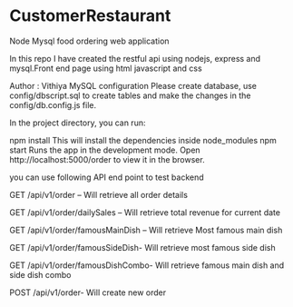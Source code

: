 # CustomerRestaurant
Node Mysql food ordering web application

In this repo I have created the restful api using nodejs, express and mysql.Front end page using html javascript and css

Author : Vithiya
MySQL configuration
Please create database, use config/dbscript.sql to create tables and make the changes in the config/db.config.js file.

In the project directory, you can run:

npm install
This will install the dependencies inside node_modules
npm start
Runs the app in the development mode.
Open http://localhost:5000/order to view it in the browser.

you can use following API end point to test backend

GET /api/v1/order – Will retrieve all order details

GET /api/v1/order/dailySales – Will retrieve total revenue for current date

GET /api/v1/order/famousMainDish – Will retrieve Most famous main dish

GET /api/v1/order/famousSideDish- Will retrieve most famous side dish

GET /api/v1/order/famousDishCombo- Will retrieve famous main dish and side dish combo

POST /api/v1/order- Will create new order
